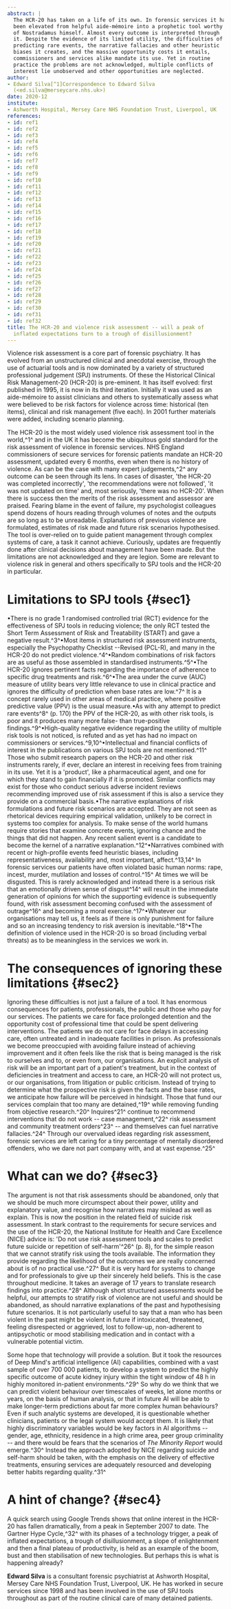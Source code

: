```yaml
---
abstract: |
  The HCR-20 has taken on a life of its own. In forensic services it has
  been elevated from helpful aide-mémoire into a prophetic tool worthy
  of Nostradamus himself. Almost every outcome is interpreted through
  it. Despite the evidence of its limited utility, the difficulties of
  predicting rare events, the narrative fallacies and other heuristic
  biases it creates, and the massive opportunity costs it entails,
  commissioners and services alike mandate its use. Yet in routine
  practice the problems are not acknowledged, multiple conflicts of
  interest lie unobserved and other opportunities are neglected.
author:
- Edward Silva[^1]Correspondence to Edward Silva
  (<ed.silva@merseycare.nhs.uk>)
date: 2020-12
institute:
- Ashworth Hospital, Mersey Care NHS Foundation Trust, Liverpool, UK
references:
- id: ref1
- id: ref2
- id: ref3
- id: ref4
- id: ref5
- id: ref6
- id: ref7
- id: ref8
- id: ref9
- id: ref10
- id: ref11
- id: ref12
- id: ref13
- id: ref14
- id: ref15
- id: ref16
- id: ref17
- id: ref18
- id: ref19
- id: ref20
- id: ref21
- id: ref22
- id: ref23
- id: ref24
- id: ref25
- id: ref26
- id: ref27
- id: ref28
- id: ref29
- id: ref30
- id: ref31
- id: ref32
title: The HCR-20 and violence risk assessment -- will a peak of
  inflated expectations turn to a trough of disillusionment?
---
```


Violence risk assessment is a core part of forensic psychiatry. It has
evolved from an unstructured clinical and anecdotal exercise, through
the use of actuarial tools and is now dominated by a variety of
structured professional judgement (SPJ) instruments. Of these the
Historical Clinical Risk Management-20 (HCR-20) is pre-eminent. It has
itself evolved: first published in 1995, it is now in its third
iteration. Initially it was used as an aide-mémoire to assist clinicians
and others to systematically assess what were believed to be risk
factors for violence across time: historical (ten items), clinical and
risk management (five each). In 2001 further materials were added,
including scenario planning.

The HCR-20 is the most widely used violence risk assessment tool in the
world,^1^ and in the UK it has become the ubiquitous gold standard for
the risk assessment of violence in forensic services. NHS England
commissioners of secure services for forensic patients mandate an HCR-20
assessment, updated every 6 months, even when there is no history of
violence. As can be the case with many expert judgements,^2^ any outcome
can be seen through its lens. In cases of disaster, 'the HCR-20 was
completed incorrectly', 'the recommendations were not followed', 'it was
not updated on time' and, most seriously, 'there was no HCR-20'. When
there is success then the merits of the risk assessment and assessor are
praised. Fearing blame in the event of failure, my psychologist
colleagues spend dozens of hours reading through volumes of notes and
the outputs are so long as to be unreadable. Explanations of previous
violence are formulated, estimates of risk made and future risk
scenarios hypothesised. The tool is over-relied on to guide patient
management through complex systems of care, a task it cannot achieve.
Curiously, updates are frequently done after clinical decisions about
management have been made. But the limitations are not acknowledged and
they are legion. Some are relevant to violence risk in general and
others specifically to SPJ tools and the HCR-20 in particular.

# Limitations to SPJ tools {#sec1}

•There is no grade 1 randomised controlled trial (RCT) evidence for the
effectiveness of SPJ tools in reducing violence; the only RCT tested the
Short Term Assessment of Risk and Treatability (START) and gave a
negative result.^3^•Most items in structured risk assessment
instruments, especially the Psychopathy Checklist --Revised (PCL-R), and
many in the HCR-20 do not predict violence.^4^•Random combinations of
risk factors are as useful as those assembled in standardised
instruments.^5^•The HCR-20 ignores pertinent facts regarding the
importance of adherence to specific drug treatments and risk.^6^•The
area under the curve (AUC) measure of utility bears very little
relevance to use in clinical practice and ignores the difficulty of
prediction when base rates are low.^7^ It is a concept rarely used in
other areas of medical practice, where positive predictive value (PPV)
is the usual measure.•As with any attempt to predict rare events^8^ (p.
170) the PPV of the HCR-20, as with other risk tools, is poor and it
produces many more false- than true-positive findings.^9^•High-quality
negative evidence regarding the utility of multiple risk tools is not
noticed, is refuted and as yet has had no impact on commissioners or
services.^9,10^•Intellectual and financial conflicts of interest in the
publications on various SPJ tools are not mentioned.^11^ Those who
submit research papers on the HCR-20 and other risk instruments rarely,
if ever, declare an interest in receiving fees from training in its use.
Yet it is a 'product', like a pharmaceutical agent, and one for which
they stand to gain financially if it is promoted. Similar conflicts may
exist for those who conduct serious adverse incident reviews
recommending improved use of risk assessment if this is also a service
they provide on a commercial basis.•The narrative explanations of risk
formulations and future risk scenarios are accepted. They are not seen
as rhetorical devices requiring empirical validation, unlikely to be
correct in systems too complex for analysis. To make sense of the world
humans require stories that examine concrete events, ignoring chance and
the things that did not happen. Any recent salient event is a candidate
to become the kernel of a narrative explanation.^12^•Narratives combined
with recent or high-profile events feed heuristic biases, including
representativeness, availability and, most important, affect.^13,14^ In
forensic services our patients have often violated basic human norms:
rape, incest, murder, mutilation and losses of control.^15^ At times we
will be disgusted. This is rarely acknowledged and instead there is a
serious risk that an emotionally driven sense of disgust^14^ will result
in the immediate generation of opinions for which the supporting
evidence is subsequently found, with risk assessment becoming confused
with the assessment of outrage^16^ and becoming a moral
exercise.^17^•Whatever our organisations may tell us, it feels as if
there is only punishment for failure and so an increasing tendency to
risk aversion is inevitable.^18^•The definition of violence used in the
HCR-20 is so broad (including verbal threats) as to be meaningless in
the services we work in.

# The consequences of ignoring these limitations {#sec2}

Ignoring these difficulties is not just a failure of a tool. It has
enormous consequences for patients, professionals, the public and those
who pay for our services. The patients we care for face prolonged
detention and the opportunity cost of professional time that could be
spent delivering interventions. The patients we do not care for face
delays in accessing care, often untreated and in inadequate facilities
in prison. As professionals we become preoccupied with avoiding failure
instead of achieving improvement and it often feels like the risk that
is being managed is the risk to ourselves and to, or even from, our
organisations. An explicit analysis of risk will be an important part of
a patient\'s treatment, but in the context of deficiencies in treatment
and access to care, an HCR-20 will not protect us, or our organisations,
from litigation or public criticism. Instead of trying to determine what
the prospective risk is given the facts and the base rates, we
anticipate how failure will be perceived in hindsight. Those that fund
our services complain that too many are detained,^19^ while removing
funding from objective research.^20^ Inquires^21^ continue to recommend
interventions that do not work -- case management,^22^ risk assessment
and community treatment orders^23^ -- and themselves can fuel narrative
fallacies.^24^ Through our overvalued ideas regarding risk assessment,
forensic services are left caring for a tiny percentage of mentally
disordered offenders, who we dare not part company with, and at vast
expense.^25^

# What can we do? {#sec3}

The argument is not that risk assessments should be abandoned, only that
we should be much more circumspect about their power, utility and
explanatory value, and recognise how narratives may mislead as well as
explain. This is now the position in the related field of suicide risk
assessment. In stark contrast to the requirements for secure services
and the use of the HCR-20, the National Institute for Health and Care
Excellence (NICE) advice is: 'Do not use risk assessment tools and
scales to predict future suicide or repetition of self-harm'^26^ (p. 8),
for the simple reason that we cannot stratify risk using the tools
available. The information they provide regarding the likelihood of the
outcomes we are really concerned about is of no practical use.^27^ But
it is very hard for systems to change and for professionals to give up
their sincerely held beliefs. This is the case throughout medicine. It
takes an average of 17 years to translate research findings into
practice.^28^ Although short structured assessments would be helpful,
our attempts to stratify risk of violence are not useful and should be
abandoned, as should narrative explanations of the past and
hypothesising future scenarios. It is not particularly useful to say
that a man who has been violent in the past might be violent in future
if intoxicated, threatened, feeling disrespected or aggrieved, lost to
follow-up, non-adherent to antipsychotic or mood stabilising medication
and in contact with a vulnerable potential victim.

Some hope that technology will provide a solution. But it took the
resources of Deep Mind\'s artificial intelligence (AI) capabilities,
combined with a vast sample of over 700 000 patients, to develop a
system to predict the highly specific outcome of acute kidney injury
within the tight window of 48 h in highly monitored in-patient
environments.^29^ So why do we think that we can predict violent
behaviour over timescales of weeks, let alone months or years, on the
basis of human analysis, or that in future AI will be able to make
longer-term predictions about far more complex human behaviours? Even if
such analytic systems are developed, it is questionable whether
clinicians, patients or the legal system would accept them. It is likely
that highly discriminatory variables would be key factors in AI
algorithms -- gender, age, ethnicity, residence in a high crime area,
peer group criminality -- and there would be fears that the scenarios of
*The Minority Report* would emerge.^30^ Instead the approach adopted by
NICE regarding suicide and self-harm should be taken, with the emphasis
on the delivery of effective treatments, ensuring services are
adequately resourced and developing better habits regarding quality.^31^

# A hint of change? {#sec4}

A quick search using Google Trends shows that online interest in the
HCR-20 has fallen dramatically, from a peak in September 2007 to date.
The Gartner Hype Cycle,^32^ with its phases of a technology trigger, a
peak of inflated expectations, a trough of disillusionment, a slope of
enlightenment and then a final plateau of productivity, is held as an
example of the boom, bust and then stabilisation of new technologies.
But perhaps this is what is happening already?

**Edward Silva** is a consultant forensic psychiatrist at Ashworth
Hospital, Mersey Care NHS Foundation Trust, Liverpool, UK. He has worked
in secure services since 1998 and has been involved in the use of SPJ
tools throughout as part of the routine clinical care of many detained
patients.

[^1]: **Declaration of interest:** E.S. is involved in the use of SPJ
    tools as part of the routine clinical care of detained patients.
